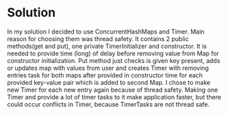 # Solution

In my solution I decided to use ConcurrentHashMaps and Timer. Main reason for choosing them was thread safety.
It contains 2 public methods(get and put), one private TimerInitializer and constructor.
It is needed to provide time (long) of delay before removing value from Map for constructor initialization.
Put method just checks is given key present, adds or updates map with values from user and creates Timer
with removing entries task for both maps after provided in constructor time for each provided key-value pair which is added to second Map.
I chose to make new Timer for each new entry again because of thread safety. Making one Timer and provide a lot of
timer tasks to it make application faster, but there could occur conflicts in Timer, because TimerTasks are not thread safe.
